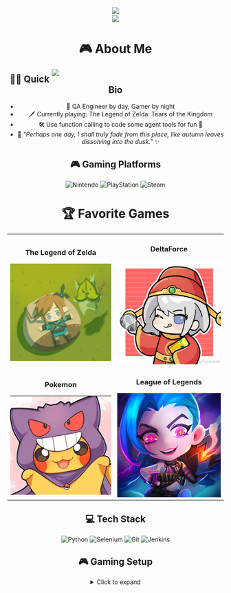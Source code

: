 <div align="center">
  <img src="https://readme-typing-svg.herokuapp.com/?lines=Welcome+to+my+gaming+world!;I'm+a+QA+Engineer+%26+Game+Enthusiast&center=true&size=27">
</div>

<div align="center">
  <img src="https://profile-counter.glitch.me/Wayzinx/count.svg">
</div>

<div align="center">
  
  # 🎮 About Me
  
  <img align="right" width="400" src="https://media.giphy.com/media/13UZisxBxkjPwI/giphy.gif"/>

  ## 👨‍💻 Quick Bio
  - 🎯 QA Engineer by day, Gamer by night
  - 🗡️ Currently playing: The Legend of Zelda: Tears of the Kingdom
  - 🛠️ Use function calling to code some agent tools for fun 🥵
  - 🌟 _"Perhaps one day, I shall truly fade from this place, like autumn leaves dissolving into the dusk."_ ✨

  ## 🎮 Gaming Platforms
  ![Nintendo](https://img.shields.io/badge/Nintendo-E60012?style=for-the-badge&logo=nintendo&logoColor=white)
  ![PlayStation](https://img.shields.io/badge/PlayStation-003791?style=for-the-badge&logo=playstation&logoColor=white)
  ![Steam](https://img.shields.io/badge/Steam-000000?style=for-the-badge&logo=steam&logoColor=white)
</div>

<div align="center">
  
  # 🏆 Favorite Games
  
  <table>
    <tr>
      <td align="center">
        <h3>The Legend of Zelda</h3>
        <img src="https://github.com/Wayzinx/Wayzinx/blob/main/zelda.jpeg" width="400"/>
      </td>
      <td align="center">
        <h3>DeltaForce</h3>
        <img src="https://github.com/Wayzinx/Wayzinx/blob/main/deltaforce.jpg" width="400"/>
      </td>
    </tr>
    <tr>
      <td align="center">
        <h3>Pokemon</h3>
        <img src="https://github.com/Wayzinx/Wayzinx/blob/main/pikacu.jpeg" width="400"/>
      </td>
      <td align="center">
        <h3>League of Legends</h3>
        <img src="https://github.com/Wayzinx/Wayzinx/blob/main/jinx.jpg" width="400"/>
      </td>
    </tr>
  </table>

  ## 💻 Tech Stack
  ![Python](https://img.shields.io/badge/Python-3776AB?style=for-the-badge&logo=python&logoColor=white)
  ![Selenium](https://img.shields.io/badge/Selenium-43B02A?style=for-the-badge&logo=selenium&logoColor=white)
  ![Git](https://img.shields.io/badge/Git-F05032?style=for-the-badge&logo=git&logoColor=white)
  ![Jenkins](https://img.shields.io/badge/Jenkins-D24939?style=for-the-badge&logo=jenkins&logoColor=white)

  ## 🎮 Gaming Setup
  <details>
    <summary>Click to expand</summary>
    <br>
    - 🎮 Nintendo Switch OLED<br>
    - 🎮 PlayStation 5<br>
    - 🖥️ Gaming PC Setup<br>
      &nbsp;&nbsp;&nbsp;&nbsp;• CPU: Ultra 9 275HX<br>
      &nbsp;&nbsp;&nbsp;&nbsp;• GPU: RTX 5080<br>
      &nbsp;&nbsp;&nbsp;&nbsp;• RAM: 32GB DDR5<br>
      &nbsp;&nbsp;&nbsp;&nbsp;• Storage: 1TB NVMe SSD<br>
      &nbsp;&nbsp;&nbsp;&nbsp;• Display: Asus ROG Strix 27” 2K HDR Gaming Monitor (XG27AQM)<br>
      &nbsp;&nbsp;&nbsp;&nbsp;• Motherboard: Asus ROG MAXIMUS Z790 HERO<br>
      &nbsp;&nbsp;&nbsp;&nbsp;• Mouse: SteelSeries Prime Mini Wireless<br>
      &nbsp;&nbsp;&nbsp;&nbsp;• Keyboard: ROG Azoth Ace HFX<br>

  ## 📊 GitHub Stats
  <img src="https://github-readme-stats.vercel.app/api?username=Wayzinx&show_icons=true&theme=radical" alt="GitHub Stats"/>
  
  ## 📈 Contribution Graph
  <img src="https://github-readme-activity-graph.vercel.app/graph?username=Wayzinx&theme=react-dark&bg_color=20232a&hide_border=true" width="100%"/>
  
  ## 🐍 Contribution Snake
  <img src="https://github.com/Wayzinx/Wayzinx/blob/output/github-contribution-grid-snake.svg" width="100%">

  ## 📫 Connect With Me
  <a href="https://linkedin.com/in/your-linkedin" target="_blank">
    <img src="https://img.shields.io/badge/LinkedIn-0077B5?style=for-the-badge&logo=linkedin&logoColor=white"/>
  </a>
  <a href="https://twitter.com/your-twitter" target="_blank">
    <img src="https://img.shields.io/badge/Twitter-1DA1F2?style=for-the-badge&logo=twitter&logoColor=white"/>
  </a>
</div>
